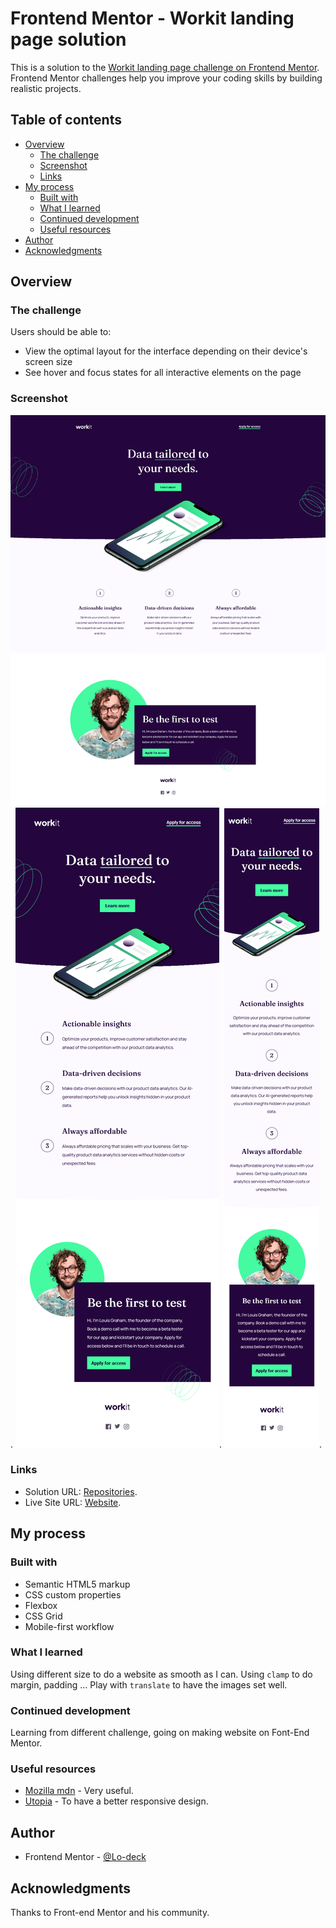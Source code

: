 # Frontend Mentor - Workit landing page solution

This is a solution to the [Workit landing page challenge on Frontend Mentor](https://www.frontendmentor.io/challenges/workit-landing-page-2fYnyle5lu). Frontend Mentor challenges help you improve your coding skills by building realistic projects. 

## Table of contents

- [Overview](#overview)
  - [The challenge](#the-challenge)
  - [Screenshot](#screenshot)
  - [Links](#links)
- [My process](#my-process)
  - [Built with](#built-with)
  - [What I learned](#what-i-learned)
  - [Continued development](#continued-development)
  - [Useful resources](#useful-resources)
- [Author](#author)
- [Acknowledgments](#acknowledgments)

## Overview

### The challenge

Users should be able to:

- View the optimal layout for the interface depending on their device's screen size
- See hover and focus states for all interactive elements on the page

### Screenshot

![screenshot desktop](https://github.com/Lo-Deck/Workit-landing-page/blob/main/screenshot/Workit%20landing%20page-desktop.png).
![screenshot tablet](https://github.com/Lo-Deck/Workit-landing-page/blob/main/screenshot/Workit%20landing%20page-tablet.png).
![screenshot mobile](https://github.com/Lo-Deck/Workit-landing-page/blob/main/screenshot/Workit%20landing%20page-mobile.png).


### Links

- Solution URL: [Repositories](https://github.com/Lo-Deck/Workit-landing-page).
- Live Site URL: [Website](https://lo-deck.github.io/Workit-landing-page/).


## My process

### Built with

- Semantic HTML5 markup
- CSS custom properties
- Flexbox
- CSS Grid
- Mobile-first workflow

### What I learned

Using different size to do a website as smooth as I can.
Using `clamp` to do margin, padding ...
Play with `translate` to have the images set well.


### Continued development

Learning from different challenge, going on making website on Font-End Mentor.


### Useful resources

- [Mozilla mdn](https://developer.mozilla.org/) - Very useful.
- [Utopia](https://utopia.fyi/) - To have a better responsive design.


## Author

- Frontend Mentor - [@Lo-deck](https://www.frontendmentor.io/profile/Lo-Deck)


## Acknowledgments

Thanks to Front-end Mentor and his community.
